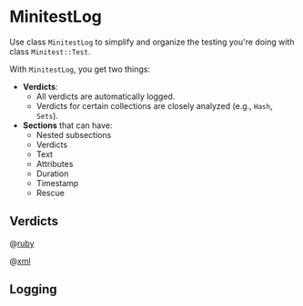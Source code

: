 # MinitestLog

Use class ```MinitestLog``` to simplify and organize the testing you're doing with class ```Minitest::Test```.

With ```MinitestLog```, you get two things:
 
- **Verdicts**:
  - All verdicts are automatically logged.
  - Verdicts for certain collections are closely analyzed (e.g., ```Hash```, ```Sets```).
- **Sections** that can have:
  - Nested subsections
  - Verdicts
  - Text
  - Attributes
  - Duration
  - Timestamp
  - Rescue

## Verdicts

@[ruby](verdicts/assert_equal/example.rb)

@[xml](verdicts/assert_equal/log.xml)

## Logging



